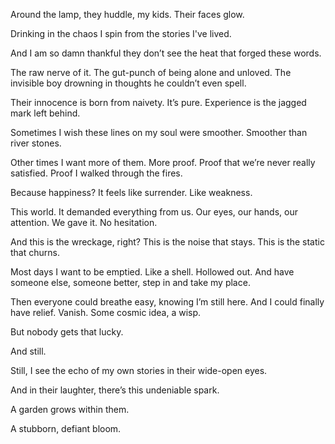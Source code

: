Around the lamp, they huddle, my kids. Their faces glow. 

Drinking in the chaos I spin from the stories I've lived.

And I am so damn thankful they don’t see the heat that forged these words.

The raw nerve of it. The gut-punch of being alone and unloved. The invisible boy drowning in thoughts he couldn’t even spell.

Their innocence is born from naivety. It’s pure. Experience is the jagged mark left behind.

Sometimes I wish these lines on my soul were smoother. Smoother than river stones.

Other times I want more of them. More proof. Proof that we’re never really satisfied. Proof I walked through the fires. 

Because happiness? It feels like surrender. Like weakness.

This world. It demanded everything from us. Our eyes, our hands, our attention. We gave it. No hesitation.

And this is the wreckage, right? This is the noise that stays. This is the static that churns.

Most days I want to be emptied. Like a shell. Hollowed out. And have someone else, someone better, step in and take my place.

Then everyone could breathe easy, knowing I’m still here. And I could finally have relief. Vanish. Some cosmic idea, a wisp.

But nobody gets that lucky.

And still. 

Still, I see the echo of my own stories in their wide-open eyes. 

And in their laughter, there’s this undeniable spark.

A garden grows within them. 

A stubborn, defiant bloom.